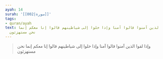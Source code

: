 ```yaml
---
ayah: 14
surah: '[[002|سورة]]'
tags:
- quran/ayah
text: وإذا لقوا الذين آمنوا قالوا آمنا وإذا خلوا إلى شياطينهم قالوا إنا معكم إنما
  نحن مستهزئون
---
```

> وإذا لقوا الذين آمنوا قالوا آمنا وإذا خلوا إلى شياطينهم قالوا إنا معكم إنما نحن مستهزئون
